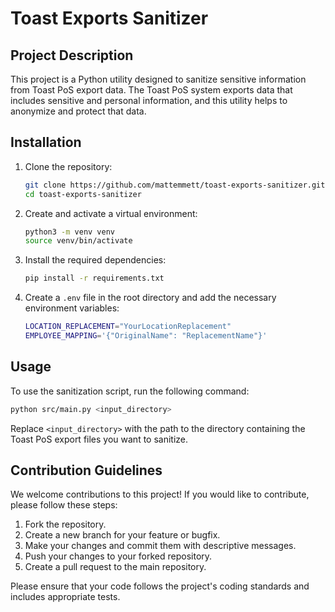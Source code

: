 # Toast Exports Sanitizer

## Project Description

This project is a Python utility designed to sanitize sensitive information from Toast PoS export data. The Toast PoS system exports data that includes sensitive and personal information, and this utility helps to anonymize and protect that data.

## Installation

1. Clone the repository:
   ```sh
   git clone https://github.com/mattemmett/toast-exports-sanitizer.git
   cd toast-exports-sanitizer
   ```

2. Create and activate a virtual environment:
   ```sh
   python3 -m venv venv
   source venv/bin/activate
   ```

3. Install the required dependencies:
   ```sh
   pip install -r requirements.txt
   ```

4. Create a `.env` file in the root directory and add the necessary environment variables:
   ```sh
   LOCATION_REPLACEMENT="YourLocationReplacement"
   EMPLOYEE_MAPPING='{"OriginalName": "ReplacementName"}'
   ```

## Usage

To use the sanitization script, run the following command:
```sh
python src/main.py <input_directory>
```
Replace `<input_directory>` with the path to the directory containing the Toast PoS export files you want to sanitize.

## Contribution Guidelines

We welcome contributions to this project! If you would like to contribute, please follow these steps:

1. Fork the repository.
2. Create a new branch for your feature or bugfix.
3. Make your changes and commit them with descriptive messages.
4. Push your changes to your forked repository.
5. Create a pull request to the main repository.

Please ensure that your code follows the project's coding standards and includes appropriate tests.
